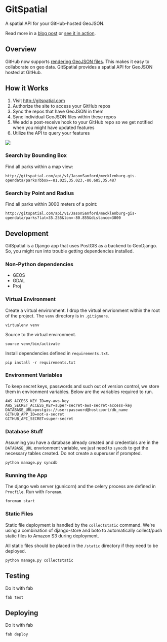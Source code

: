 # GitSpatial

A spatial API for your GitHub-hosted GeoJSON.

Read more in a [blog post](http://geojason.info/2013/gitspatial-a-spatial-api-for-your-github-hosted-geojson/) or [see it in action](http://gitspatial.com/).

## Overview

GitHub now supports [rendering GeoJSON files](https://help.github.com/articles/mapping-geojson-files-on-github). This makes it easy to collaborate on geo data. GitSpatial provides a spatial API for GeoJSON hosted at GitHub. 

## How it Works

1. Visit http://gitspatial.com
2. Authorize the site to access your GitHub repos
3. Sync the repos that have GeoJSON in them
4. Sync individual GeoJSON files within these repos
5. We add a post-receive hook to your GitHub repo so we get notified when you might have updated features
6. Utilize the API to query your features

<img src="http://s3.amazonaws.com/geojason/img/gitspatial-demo.gif" />

### Search by Bounding Box

Find all parks within a map view:

    http://gitspatial.com/api/v1/JasonSanford/mecklenburg-gis-opendata/parks?bbox=-81.025,35.023,-80.685,35.487

### Search by Point and Radius

Find all parks within 3000 meters of a point:

    http://gitspatial.com/api/v1/JasonSanford/mecklenburg-gis-opendata/parks?lat=35.255&lon=-80.855&distance=3000

## Development

GitSpatial is a Django app that uses PostGIS as a backend to GeoDjango. So, you might run into trouble getting dependencies installed.

### Non-Python dependencies

* GEOS
* GDAL
* Proj

### Virtual Environment

Create a virtual environment. I drop the virtual envrionment within the root of the project. The `venv` directory is in `.gitignore`.

    virtualenv venv

Source to the virtual environment.

    source venv/bin/activate

Install dependencies defined in `requirements.txt`.

    pip install -r requirements.txt

### Environment Variables

To keep secret keys, passwords and such out of version control, we store them in environment variables. Below are the variables required to run.

    AWS_ACCESS_KEY_ID=my-aws-key
    AWS_SECRET_ACCESS_KEY=super-secret-aws-secret-access-key
    DATABASE_URL=postgis://user:password@host:port/db_name
    GITHUB_APP_ID=not-a-secret
    GITHUB_API_SECRET=super-secret

### Database Stuff

Assuming you have a database already created and credentials are in the `DATABASE_URL` envrionment variable, we just need to `syncdb` to get the necessary tables created. Do not create a superuser if prompted.

    python manage.py syncdb

### Running the App

The django web server (gunicorn) and the celery process are defined in `Procfile`. Run with `Foreman`.

    foreman start

### Static Files

Static file deployment is handled by the `collectstatic` command. We're using a combination of django-store and boto to automatically collect/push static files to Amazon S3 during deployment.

All static files should be placed in the `/static` directory if they need to be deployed.

    python manage.py collectstatic

## Testing

Do it with fab

    fab test

## Deploying

Do it with fab

    fab deploy

